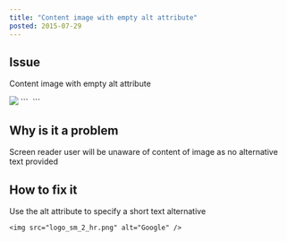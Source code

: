 ```yaml
---
title: "Content image with empty alt attribute"
posted: 2015-07-29
---
```


## Issue

Content image with empty alt attribute

<img src="https://www.google.com/images/errors/logo_sm_2_hr.png" />
```
<img src="logo_sm_2_hr.png" alt="" />
```

## Why is it a problem
Screen reader user will be unaware of content of image as no alternative text provided


## How to fix it
Use the alt attribute to specify a short text alternative

```
<img src="logo_sm_2_hr.png" alt="Google" />
```